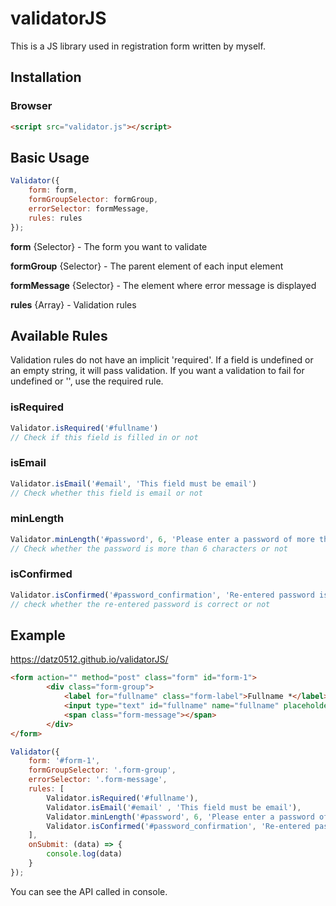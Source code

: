 # validatorJS

This is a JS library used in registration form written by myself.

## Installation

### Browser

```html
<script src="validator.js"></script>
```

## Basic Usage

```js
Validator({
    form: form,
    formGroupSelector: formGroup,
    errorSelector: formMessage,
    rules: rules
});
```
__form__ {Selector}  - The form you want to validate

__formGroup__ {Selector}  - The parent element of each input element

__formMessage__ {Selector}  - The element where error message is displayed

__rules__ {Array} - Validation rules

## Available Rules
Validation rules do not have an implicit 'required'. If a field is undefined or an empty string, it will pass validation. If you want a validation to fail for undefined or '', use the required rule.


### isRequired
```js
Validator.isRequired('#fullname')
// Check if this field is filled in or not
```

### isEmail
```js
Validator.isEmail('#email', 'This field must be email')
// Check whether this field is email or not
```

### minLength
```js
Validator.minLength('#password', 6, 'Please enter a password of more than 6 characters'),
// Check whether the password is more than 6 characters or not
```

### isConfirmed
```js
Validator.isConfirmed('#password_confirmation', 'Re-entered password is incorrect')
// check whether the re-entered password is correct or not
```

## Example
https://datz0512.github.io/validatorJS/
```html
<form action="" method="post" class="form" id="form-1">
        <div class="form-group">
            <label for="fullname" class="form-label">Fullname *</label>
            <input type="text" id="fullname" name="fullname" placeholder="VD: Đỗ Tiến Đạt" class="form-control">
            <span class="form-message"></span>
        </div>
</form>
```
```js
Validator({
    form: '#form-1',
    formGroupSelector: '.form-group',
    errorSelector: '.form-message',
    rules: [
        Validator.isRequired('#fullname'),
        Validator.isEmail('#email' , 'This field must be email'),
        Validator.minLength('#password', 6, 'Please enter a password of more than 6 characters'),
        Validator.isConfirmed('#password_confirmation', 'Re-entered password is incorrect'),
    ],
    onSubmit: (data) => {
        console.log(data)
    }
});
```
You can see the API called in console.

